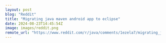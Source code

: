 ```yaml
---
layout: post
blog: "Reddit"
title: "Migrating java maven android app to eclipse"
date: 2024-08-23T14:45:54Z
image: images/reddit.png
remote_url: "https://www.reddit.com/r/java/comments/1ezela7/migrating_java_maven_android_app_to_eclipse/"
---
```

